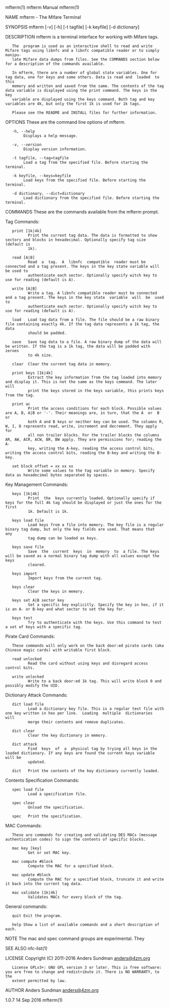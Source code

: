 
mfterm(1)                                                          mfterm Manual                                                         mfterm(1)

NAME
       mfterm - The Mifare Terminal

SYNOPSIS
       mfterm [-v] [-h] [-t tagfile] [-k keyfile] [-d dictionary]

DESCRIPTION
       mfterm is a terminal interface for working with Mifare tags.

       The  program is used as an interactive shell to read and write Mifare tags using libnfc and a libnfc compatible reader or to simply manipu‐
       late Mifare data dumps from files. See the COMMANDS section below for a description of the commands available.

       In mfterm, there are a number of global state variables. One for tag data, one for keys and some others. Data is read and  loaded  to  this
       memory and written and saved from the same. The contents of the tag data variable is displayed using the print command. The keys in the key
       variable are displayed using the keys command. Both tag and key variables are 4k, but only the first 1k is used for 1k tags.

       Please see the README and INSTALL files for further information.

OPTIONS
       These are the command line options of mfterm.

       -h, --help
            Displays a help message.

       -v, --version
            Display version information.

       -t tagfile, --tag=tagfile
            Load a tag from the specified file. Before starting the terminal.

       -k keyfile, --keys=keyfile
            Load keys from the specified file. Before starting the terminal.

       -d dictionary, --dict=dictionary
            Load dictionary from the specified file. Before starting the terminal.

COMMANDS
       These are the commands available from the mfterm prompt.

   Tag Commands:

       print [1k|4k]
              Print the current tag data. The data is formatted to show sectors and blocks in hexadecimal. Optionally specify tag size (default is
              1k).

       read [A|B]
              Read  a  tag.  A  libnfc  compatible  reader must be connected and a tag present. The keys in the key state variable will be used to
              authenticate each sector. Optionally specify witch key to use for reading (default is A).

       write [A|B]
              Write a tag. A libnfc compatible reader must be connected and a tag present. The keys in the key state  variable  will  be  used  to
              authenticate each sector. Optionally specify witch key to use for reading (default is A).

       load   Load tag data from a file. The file should be a raw binary file containing exactly 4k. If the tag data represents a 1k tag, the data
              should be padded.

       save   Save tag data to a file. A raw binary dump of the data will be written. If the tag is a 1k tag, the data will be padded with  zeroes
              to 4k size.

       clear  Clear the current tag data in memory.

       print keys [1k|4k]
              Extract the key information from the tag loaded into memory and display it. This is not the same as the keys command. The later will
              print the keys stored in the keys variable, this prints keys from the tag.

       print ac
              Print the access conditions for each block. Possible values are A, B, A|B or '-'. Their meanings are, in turn, that the A  or  B  or
              both A and B keys or neither key can be used. The columns R, W, I, D represents read, write, increment and decrement. They apply for
              all non trailer blocks. For the trailer blocks the columns AR, AW, ACR, ACW, BR, BW apply. They are permissions for; reading the  A-
              key, writing the A-key, reading the access control bits, writing the access control bits, reading the B-key and writing the B-key.

       set block offset = xx xx xx
              Write some values to the tag variable in memory. Specify data as hexadecimal bytes separated by spaces.

   Key Management Commands:

       keys [1k|4k]
              Print  the  keys currently loaded. Optionally specify if keys for the full 4k tag should be displayed or just the ones for the first
              1k. Default is 1k.

       keys load file
              Load keys from a file into memory. The key file is a regular binary tag dump, but only the key fields are used. That means that  any
              tag dump can be loaded as keys.

       keys save file
              Save  the  current  keys  in  memory  to  a file. The keys will be saved as a normal binary tag dump with all values except the keys
              cleared.

       keys import
              Import keys from the current tag.

       keys clear
              Clear the keys in memory.

       keys set A|B sector key
              Set a specific key explicitly. Specify the key in hex, if it is an A- or B-key and what sector to set the key for.

       keys test
              Try to authenticate with the keys. Use this command to test a set of keys with a specific tag.

   Pirate Card Commands:

       These commands will only work on the back door:ed pirate cards (aka Chinese magic cards) with writable first block.

       read unlocked
              Read the card without using keys and disregard access control bits.

       write unlocked
              Write to a back door:ed 1k tag. This will write block 0 and possibly modify the UID.

   Dictionary Attack Commands:

       dict load file
              Load a dictionary key file. This is a regular text file with one key written in hex per line.  Loading  multiple  dictionaries  will
              merge their contents and remove duplicates.

       dict clear
              Clear the key dictionary in memory.

       dict attack
              Find  keys  of  a  physical tag by trying all keys in the loaded dictionary. If any keys are found the current keys variable will be
              updated.

       dict   Print the contents of the key dictionary currently loaded.

   Contents Specification Commands:

       spec load file
              Load a specification file.

       spec clear
              Unload the specification.

       spec   Print the specification.

   MAC Commands:

       These are commands for creating and validating DES MACs (message authentication codes) to sign the contents of specific blocks.

       mac key [key]
              Get or set MAC key.

       mac compute #block
              Compute the MAC for a specified block.

       mac update #block
              Compute the MAC for a specified block, truncate it and write it back into the current tag data.

       mac validate [1k|4k]
              Validates MACs for every block of the tag.

   General commands:

       quit Exit the program.

       help Show a list of available commands and a short description of each.

NOTE
       The mac and spec command groups are experimental. They

SEE ALSO
       nfc-list(1)

LICENSE
       Copyright (C) 2011-2016 Anders Sundman <anders@4zm.org>

       License GPLv3+: GNU GPL version 3 or later. This is free software: you are free to change and redistribute it. There is NO WARRANTY, to the
       extent permitted by law.

AUTHOR
       Anders Sundman <anders@4zm.org>

1.0.7                                                               14 Sep 2016                                                          mfterm(1)
